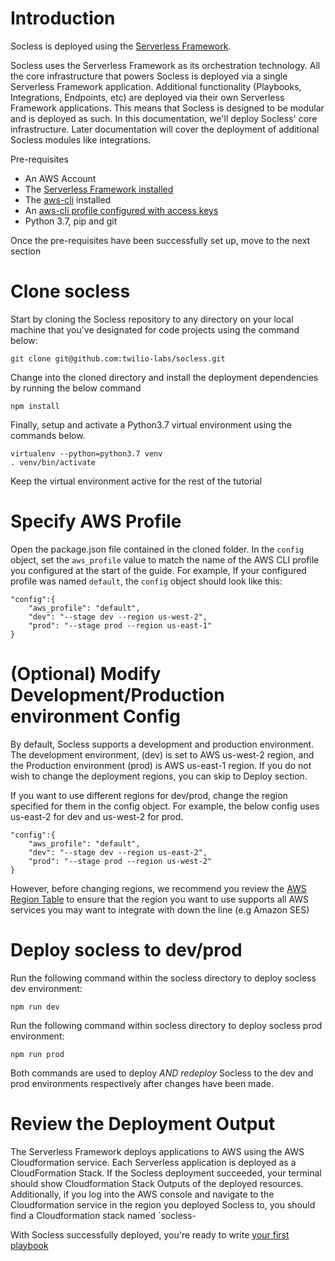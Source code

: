 # Introduction
Socless is deployed using the [Serverless Framework](https://serverless.com).

Socless uses the Serverless Framework as its orchestration technology. All the core infrastructure that powers Socless is deployed via a single Serverless Framework application. Additional functionality (Playbooks, Integrations, Endpoints, etc) are deployed via their own Serverless Framework applications. This means that Socless is designed to be modular and is deployed as such. In this documentation, we'll deploy Socless' core infrastructure. Later documentation will cover the deployment of additional Socless modules like integrations.

Pre-requisites

* An AWS Account
* The [Serverless Framework installed](https://serverless.com/framework/docs/providers/aws/guide/installation/)
* The [aws-cli](https://docs.aws.amazon.com/cli/latest/userguide/cli-chap-install.html) installed
* An [aws-cli profile configured with access keys](https://docs.aws.amazon.com/cli/latest/userguide/cli-chap-configure.html#cli-quick-configuration)
* Python 3.7, pip and git


Once the pre-requisites have been successfully set up, move to the next section

# Clone socless
Start by cloning the Socless repository to any directory on your local machine that you've designated for code projects using the command below:

```
git clone git@github.com:twilio-labs/socless.git
```

Change into the cloned directory and install the deployment dependencies by running the below command

```
npm install
```

Finally, setup and activate a Python3.7 virtual environment using the commands below.

```
virtualenv --python=python3.7 venv
. venv/bin/activate
```
Keep the virtual environment active for the rest of the tutorial

# Specify AWS Profile
Open the package.json file contained in the cloned folder. In the `config` object, set the `aws_profile` value to match the name of the AWS CLI profile you configured at the start of the guide. For example, If your configured profile was named `default`, the `config` object should look like this:

```
"config":{
    "aws_profile": "default",
    "dev": "--stage dev --region us-west-2",
    "prod": "--stage prod --region us-east-1"
}
```
# (Optional) Modify Development/Production environment Config

By default, Socless supports a development and production environment. The development environment, (dev) is set to AWS us-west-2 region, and the Production environment (prod) is AWS us-east-1 region. If you do not wish to change the deployment regions, you can skip to Deploy section.

If you want to use different regions for dev/prod, change the region specified for them in the config object. For example, the below config uses us-east-2 for dev and us-west-2 for prod.

```
"config":{
    "aws_profile": "default",
    "dev": "--stage dev --region us-east-2",
    "prod": "--stage prod --region us-west-2"
}
```
However, before changing regions, we recommend you review the [AWS Region Table](https://aws.amazon.com/about-aws/global-infrastructure/regional-product-services/) to ensure that the region you want to use supports all AWS services you may want to integrate with down the line (e.g Amazon SES)

# Deploy socless to dev/prod
Run the following command within the socless directory to deploy socless dev environment:

```
npm run dev
```
Run the following command within socless directory to deploy socless prod environment:
```
npm run prod
```
Both commands are used to deploy *AND redeploy* Socless to the dev and prod environments respectively after changes have been made.

# Review the Deployment Output
The Serverless Framework deploys applications to AWS using the AWS Cloudformation service. Each Serverless application is deployed as a CloudFormation Stack.
If the Socless deployment succeeded, your terminal should show Cloudformation Stack Outputs of the deployed resources. Additionally, if you log into the AWS console and navigate to the Cloudformation service in the region you deployed Socless to, you should find a Cloudformation stack named `socless-

With Socless successfully deployed, you're ready to write [your first playbook](getting-started.md)
